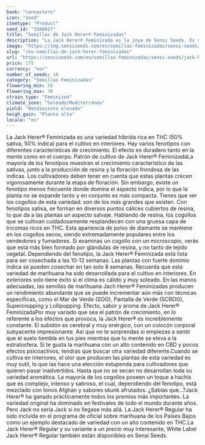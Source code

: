 ```yaml
---
book: "cannastore"
icon: "seed"
itemtype: "Product"
seed_id: "1560017"
title: "Semillas de Jack Herer® Feminizadas"
description: "La Jack Herer® Feminizada es la joya de Sensi Seeds. Es un híbrido perfectamente equilibrado que produce un efecto duradero. ¡Pídela ahora!"
image: "https://img.sensiseeds.com/es/semillas-feminizadas/sensi-seeds/jack-herer-feminizada-image.png"
slug: "/es-semillas-de-jack-herer-feminizadas"
url: "https://sensiseeds.com/es/semillas-feminizadas/sensi-seeds/jack-herer-feminizada?a_aid=cannastore"
price: 175
currency: "eur"
number_of_seeds: 10
category: "Semillas Feminizadas"
flowering_min: 50
flowering_max: 70
strain_type: "Feminized"
climate_zone: "Soleado/Mediterráneo"
yield: "Rendimiento elevado"
heigh_gain: "Planta alta"
locale: "es"
---
```

La Jack Herer® Feminizada es una variedad híbrida rica en THC (50% sativa, 50% indica) para el cultivo en interiores. Hay varios fenotipos con diferentes características de crecimiento. El efecto es duradero tanto en la mente como en el cuerpo. Patrón de cultivo de Jack Herer® FeminizadaLa mayoría de los fenotipos muestran el crecimiento característico de las sativas, junto a la producción de resina y la floración frondosa de las indicas. Los cultivadores deben tener en cuenta que estas plantas crecen vigorosamente durante la etapa de floración. Sin embargo, existe un fenotipo menos frecuente donde domina el aspecto indica, por lo que la planta no se expande tanto y en conjunto es más compacta. Tienes que ver los cogollos de esta variedad: son de los más grandes que existen. Con fenotipos sativa, se forman en diversos puntos cálices cubiertos de resina, lo que da a las plantas un aspecto salvaje. Hablando de resina, los cogollos que se cultivan cuidadosamente resplandecen con una gruesa capa de tricomas ricos en THC. Esta apariencia de polvo de diamante se mantiene en los cogollos secos, siendo extremadamente populares entre los vendedores y fumadores. Si examinas un cogollo con un microscopio, verás que está más bien formado por glándulas de resina, y no tanto de tejido vegetal. Dependiendo del fenotipo, la Jack Herer® Feminizada está lista para ser cosechada a las 10-12 semanas. Las plantas con fuerte dominio indica se pueden cosechar en tan solo 8 semanas. Recuerda que esta variedad de marihuana ha sido desarrollada para el cultivo en interiores. En exteriores solo tiene éxito si el clima es cálido y muy soleado. En las manos adecuadas, las semillas de marihuana Jach Herer® Feminizadas producen un rendimiento abundante que se puede incrementar aún más con técnicas específicas, como el Mar de Verde (SOG), Pantalla de Verde (SCROG), Supercropping y Lollipopping. Efecto, sabor y aroma de Jack Herer® FeminizadaPor muy variado que sea el patrón de crecimiento, en lo referente a los efectos que provoca, la Jack Herer® es increíblemente constante. El subidón es cerebral y muy enérgico, con un colocón corporal subyacente impresionante. Así que no te sorprendas si empiezas a sentir que el suelo tiembla en tus pies mientras que tu mente se eleva a la estratosfera. Si te gusta la marihuana con un alto contenido en CBD y pocos efectos psicoactivos, tendrás que buscar otra variedad diferente.Cuando se cultiva en interiores, el olor que producen las plantas de esta variedad es muy sutil, lo que las hace una elección estupenda para cultivadores que quieren pasar inadvertidos. Hasta que no se secan no desarrollan toda su variedad aromática. La mayoría de los cogollos poseen un toque a hachís que es complejo, intenso y sabroso, el cual, dependiendo del fenotipo, está mezclado con tonos Afghan y sabores skunk afrutados. ¿Sabías que…?Jack Herer® ha ganado prácticamente todos los premios más importantes. La variedad original ha dominado en festivales de todo el mundo durante años. Pero Jack no sería Jack si no llegase más allá. La Jack Herer® Regular ha sido incluida en el programa de oficial sobre marihuana de los Países Bajos como un ejemplo destacado de variedad con un alto contenido en THC.La Jack Herer® Regular y su variante a un precio muy interesante, White Label Jack Herer® Regular también están disponibles en Sensi Seeds.
